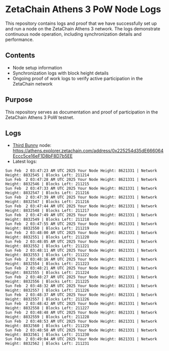 # ZetaChain Athens 3 PoW Node Logs
This repository contains logs and proof that we have successfully set up and run a node on the ZetaChain Athens 3 network. The logs demonstrate continuous node operation, including synchronization details and performance.

## Contents
- Node setup information
- Synchronization logs with block height details
- Ongoing proof of work logs to verify active participation in the ZetaChain network

## Purpose
This repository serves as documentation and proof of participation in the ZetaChain Athens 3 PoW testnet.

## Logs

- [Third Bunny](https://thirdbunny.xyz/) node: https://athens.explorer.zetachain.com/address/0x225254d35dE666064Eccc5ce16eF1D8bF8D7b5EE
- Latest logs:
```
Sun Feb  2 03:47:23 AM UTC 2025 Your Node Height: 8621331 | Network Height: 8832545 | Blocks Left: 211214
Sun Feb  2 03:47:28 AM UTC 2025 Your Node Height: 8621331 | Network Height: 8832546 | Blocks Left: 211215
Sun Feb  2 03:47:33 AM UTC 2025 Your Node Height: 8621331 | Network Height: 8832547 | Blocks Left: 211216
Sun Feb  2 03:47:39 AM UTC 2025 Your Node Height: 8621331 | Network Height: 8832547 | Blocks Left: 211216
Sun Feb  2 03:47:44 AM UTC 2025 Your Node Height: 8621331 | Network Height: 8832548 | Blocks Left: 211217
Sun Feb  2 03:47:49 AM UTC 2025 Your Node Height: 8621331 | Network Height: 8832549 | Blocks Left: 211218
Sun Feb  2 03:47:55 AM UTC 2025 Your Node Height: 8621331 | Network Height: 8832550 | Blocks Left: 211219
Sun Feb  2 03:48:00 AM UTC 2025 Your Node Height: 8621331 | Network Height: 8832551 | Blocks Left: 211220
Sun Feb  2 03:48:05 AM UTC 2025 Your Node Height: 8621331 | Network Height: 8832552 | Blocks Left: 211221
Sun Feb  2 03:48:11 AM UTC 2025 Your Node Height: 8621331 | Network Height: 8832553 | Blocks Left: 211222
Sun Feb  2 03:48:16 AM UTC 2025 Your Node Height: 8621331 | Network Height: 8832554 | Blocks Left: 211223
Sun Feb  2 03:48:21 AM UTC 2025 Your Node Height: 8621331 | Network Height: 8832555 | Blocks Left: 211224
Sun Feb  2 03:48:27 AM UTC 2025 Your Node Height: 8621331 | Network Height: 8832556 | Blocks Left: 211225
Sun Feb  2 03:48:32 AM UTC 2025 Your Node Height: 8621331 | Network Height: 8832557 | Blocks Left: 211226
Sun Feb  2 03:48:37 AM UTC 2025 Your Node Height: 8621331 | Network Height: 8832557 | Blocks Left: 211226
Sun Feb  2 03:48:42 AM UTC 2025 Your Node Height: 8621331 | Network Height: 8832558 | Blocks Left: 211227
Sun Feb  2 03:48:48 AM UTC 2025 Your Node Height: 8621331 | Network Height: 8832559 | Blocks Left: 211228
Sun Feb  2 03:48:53 AM UTC 2025 Your Node Height: 8621331 | Network Height: 8832560 | Blocks Left: 211229
Sun Feb  2 03:48:58 AM UTC 2025 Your Node Height: 8621331 | Network Height: 8832561 | Blocks Left: 211230
Sun Feb  2 03:49:04 AM UTC 2025 Your Node Height: 8621331 | Network Height: 8832562 | Blocks Left: 211231
```
